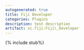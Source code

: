 ```yaml
---
autogenerated: true
title: Fiji Developer
categories: Plugins
description: test description
artifact: sc.fiji:Fiji\_Developer
---
```


{% include stub%}



